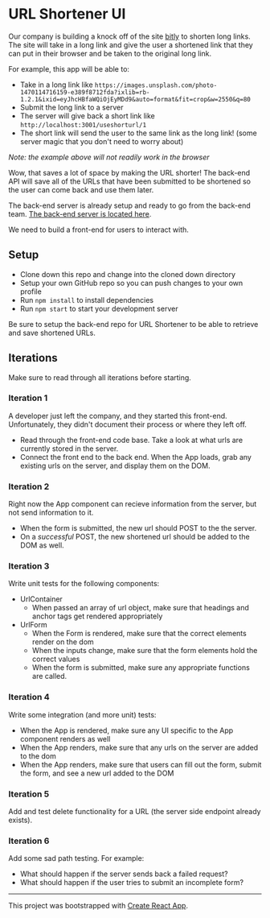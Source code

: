 # URL Shortener UI

Our company is building a knock off of the site [bitly](https://bitly.com/) to shorten long links. The site will take in a long link and give the user a shortened link that they can put in their browser and be taken to the original long link.

For example, this app will be able to:
* Take in a long link like `https://images.unsplash.com/photo-1470114716159-e389f8712fda?ixlib=rb-1.2.1&ixid=eyJhcHBfaWQiOjEyMDd9&auto=format&fit=crop&w=2550&q=80`
* Submit the long link to a server
* The server will give back a short link like `http://localhost:3001/useshorturl/1`
* The short link will send the user to the same link as the long link! (some server magic that you don't need to worry about)

*Note: the example above will not readily work in the browser*

Wow, that saves a lot of space by making the URL shorter! The back-end API will save all of the URLs that have been submitted to be shortened so the user can come back and use them later.

The back-end server is already setup and ready to go from the back-end team. [The back-end server is located here](https://github.com/turingschool-examples/url-shortener-api).

We need to build a front-end for users to interact with.

## Setup

* Clone down this repo and change into the cloned down directory
* Setup your own GitHub repo so you can push changes to your own profile
* Run `npm install` to install dependencies
* Run `npm start` to start your development server

Be sure to setup the back-end repo for URL Shortener to be able to retrieve and save shortened URLs.

## Iterations

Make sure to read through all iterations before starting. 

### Iteration 1

A developer just left the company, and they started this front-end. Unfortunately, they didn't document their process or where they left off. 

- Read through the front-end code base. Take a look at what urls are currently stored in the server. 
- Connect the front end to the back end. When the App loads, grab any existing urls on the server, and display them on the DOM. 

### Iteration 2

Right now the App component can recieve information from the server, but not send information to it. 

- When the form is submitted, the new url should POST to the the server.
- On a _successful_ POST, the new shortened url should be added to the DOM as well. 

### Iteration 3

Write unit tests for the following components:

- UrlContainer
  - When passed an array of url object, make sure that headings and anchor tags get rendered appropriately
- UrlForm
  - When the Form is rendered, make sure that the correct elements render on the dom
  - When the inputs change, make sure that the form elements hold the correct values
  - When the form is submitted, make sure any appropriate functions are called.

### Iteration 4

Write some integration (and more unit) tests:
- When the App is rendered, make sure any UI specific to the App component renders as well
- When the App renders, make sure that any urls on the server are added to the dom
- When the App renders, make sure that users can fill out the form, submit the form, and see a new url added to the DOM

### Iteration 5

Add and test delete functionality for a URL (the server side endpoint already exists).

### Iteration 6

Add some sad path testing. For example:
- What should happen if the server sends back a failed request?
- What should happen if the user tries to submit an incomplete form?

---

This project was bootstrapped with [Create React App](https://github.com/facebook/create-react-app).
